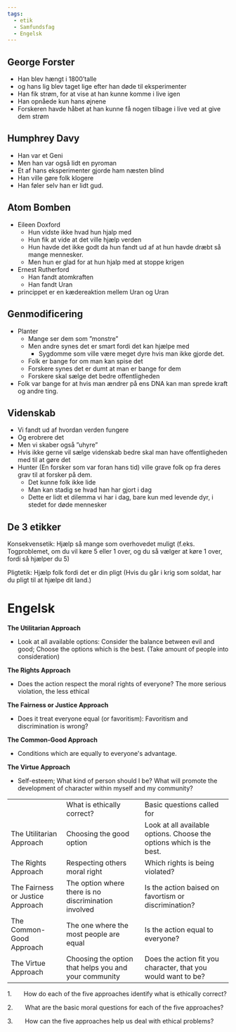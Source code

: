 ```yaml
---
tags:
  - etik
  - Samfundsfag
  - Engelsk
---
```

## George Forster

-   Han blev hængt i 1800’talle
-   og hans lig blev taget lige efter han døde til eksperimenter
-   Han fik strøm, for at vise at han kunne komme i live igen
-   Han opnåede kun hans øjnene
-   Forskeren havde håbet at han kunne få nogen tilbage i live ved at give dem strøm

## Humphrey Davy

-   Han var et Geni
-   Men han var også lidt en pyroman
-   Et af hans eksperimenter gjorde ham næsten blind
-   Han ville gøre folk klogere
-   Han føler selv han er lidt gud.

## Atom Bomben

-   Eileen Doxford
    -   Hun vidste ikke hvad hun hjalp med
    -   Hun fik at vide at det ville hjælp verden
    -   Hun havde det ikke godt da hun fandt ud af at hun havde dræbt så mange mennesker.
    -   Men hun er glad for at hun hjalp med at stoppe krigen
-   Ernest Rutherford
    -   Han fandt atomkraften
    -   Han fandt Uran
-   princippet er en kædereaktion mellem Uran og Uran

## Genmodificering

-   Planter
    -   Mange ser dem som ”monstre”
    -   Men andre synes det er smart fordi det kan hjælpe med
        -   Sygdomme som ville være meget dyre hvis man ikke gjorde det.
    -   Folk er bange for om man kan spise det
    -   Forskere synes det er dumt at man er bange for dem
    -   Forskere skal sælge det bedre offentligheden
-   Folk var bange for at hvis man ændrer på ens DNA kan man sprede kraft og andre ting.

## Videnskab

-   Vi fandt ud af hvordan verden fungere
-   Og erobrere det
-   Men vi skaber også ”uhyre”
-   Hvis ikke gerne vil sælge videnskab bedre skal man have offentligheden med til at gøre det
-   Hunter (En forsker som var foran hans tid) ville grave folk op fra deres grav til at forsker på dem.
    -   Det kunne folk ikke lide
    -   Man kan stadig se hvad han har gjort i dag
    -   Dette er lidt et dilemma vi har i dag, bare kun med levende dyr, i stedet for døde mennesker
## De 3 etikker

Konsekvensetik: Hjælp så mange som overhovedet muligt (f.eks. Togproblemet, om du vil køre 5 eller 1 over, og du så vælger at køre 1 over, fordi så hjælper du 5)

Pligtetik: Hjælp folk fordi det er din pligt (Hvis du går i krig som soldat, har du pligt til at hjælpe dit land.)

# Engelsk


**The Utilitarian Approach**

- Look at all available options: Consider the balance between evil and good; Choose the options which is the best. (Take amount of people into consideration)

**The Rights Approach**

- Does the action respect the moral rights of everyone? The more serious violation, the less ethical

**The Fairness or Justice Approach**

- Does it treat everyone equal (or favoritism): Favoritism and discrimination is wrong?

**The Common-Good Approach**

- Conditions which are equally to everyone's advantage.

**The Virtue Approach**

- Self-esteem; What kind of person should I be? What will promote the development of character within myself and my community?

|   |   |   |
|---|---|---|
||What is ethically correct?|Basic questions called for|
|The Utilitarian Approach|Choosing the good option|Look at all available options. Choose the options which is the best.|
|The Rights Approach|Respecting others moral right|Which rights is being violated?|
|The Fairness or Justice Approach|The option where there is no discrimination involved|Is the action baised on favortism or discrimination?|
|The Common-Good Approach|The one where the most people are equal|Is the action equal to everyone?|
|The Virtue Approach|Choosing the option that helps you and your community|Does the action fit you character, that you would want to be?|

1.       How do each of the five approaches identify what is ethically correct?

2.       What are the basic moral questions for each of the five approaches?

3.       How can the five approaches help us deal with ethical problems?